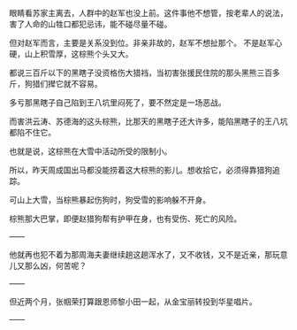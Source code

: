 眼睛看苏家主离去，人群中的赵军也没上前。这件事他不想管，按老辈人的说法，害了人命的山牲口都犯忌讳，能不碰尽量不碰。

但对赵军而言，主要是关系没到位。非亲非故的，赵军不想扯那个。
不是赵军心硬，山上积雪厚，这棕熊个头又大。

都说三百斤以下的黑瞎子没资格伤大猎裆，当初害张援民住院的那头黑熊三百多斤，狗猎们撵它就不容易。

多亏那黑瞎子自己陷到王八坑里闷死了，要不然定是一场恶战。

而害洪云涛、苏德海的这头棕熊，比那天的黑瞎子还大许多，能陷黑瞎子的王八坑都陷不住它。

也就是说，这棕熊在大雪中活动所受的限制小。

所以，昨天周成国出马都没能捞着这大棕熊的影儿。想收拾它，必须得靠猎狗追踪。

可山上大雪，当棕熊暴起伤狗时，狗受雪的影响躲不开身。

棕熊那大巴掌，即便赵猎狗帮有护甲在身，也有受伤、死亡的风险。

——

他就再也犯不着为那周海夫妻继续趟这趟浑水了，又不收钱，又不是近亲，那玩意儿又那么凶，何苦呢？

——

但近两个月，张帼荣打算跟恩师黎小田一起，从金宝丽转投到华星唱片。

——


